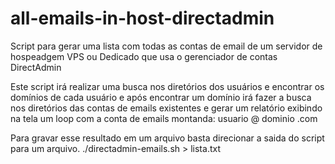 # all-emails-in-host-directadmin
Script para gerar uma lista com todas as contas de email de um servidor de hospeadgem VPS ou Dedicado que usa o gerenciador de contas DirectAdmin

Este script irá realizar uma busca nos diretórios dos usuários e encontrar os domínios de cada usuário e após encontrar um domínio irá fazer a busca nos diretórios das contas de emails existentes e gerar um relatório exibindo na tela um loop com a conta de emails montanda:
usuario @ dominio .com

Para gravar esse resultado em um arquivo basta direcionar a saida do script para um arquivo.
./directadmin-emails.sh > lista.txt

